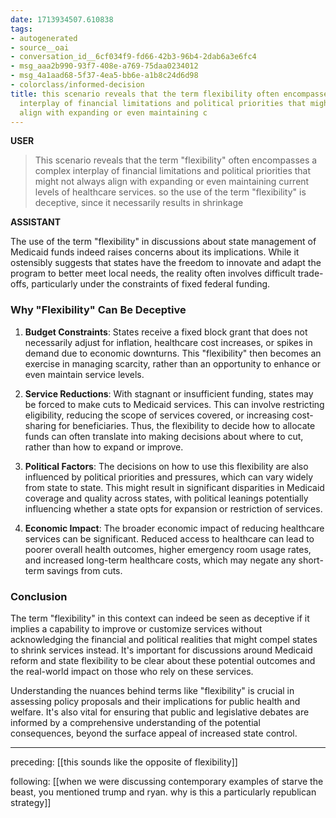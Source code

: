 ```yaml
---
date: 1713934507.610838
tags:
- autogenerated
- source__oai
- conversation_id__6cf034f9-fd66-42b3-96b4-2dab6a3e6fc4
- msg_aaa2b990-93f7-408e-a769-75daa0234012
- msg_4a1aad68-5f37-4ea5-bb6e-a1b8c24d6d98
- colorclass/informed-decision
title: this scenario reveals that the term flexibility often encompasses a complex
  interplay of financial limitations and political priorities that might not always
  align with expanding or even maintaining c
---
```


**USER**

>This scenario reveals that the term "flexibility" often encompasses a complex interplay of financial limitations and political priorities that might not always align with expanding or even maintaining current levels of healthcare services.
so the use of the term "flexibility" is deceptive, since it necessarily results in shrinkage


**ASSISTANT**

The use of the term "flexibility" in discussions about state management of Medicaid funds indeed raises concerns about its implications. While it ostensibly suggests that states have the freedom to innovate and adapt the program to better meet local needs, the reality often involves difficult trade-offs, particularly under the constraints of fixed federal funding.

### Why "Flexibility" Can Be Deceptive

1. **Budget Constraints**: States receive a fixed block grant that does not necessarily adjust for inflation, healthcare cost increases, or spikes in demand due to economic downturns. This "flexibility" then becomes an exercise in managing scarcity, rather than an opportunity to enhance or even maintain service levels.

2. **Service Reductions**: With stagnant or insufficient funding, states may be forced to make cuts to Medicaid services. This can involve restricting eligibility, reducing the scope of services covered, or increasing cost-sharing for beneficiaries. Thus, the flexibility to decide how to allocate funds can often translate into making decisions about where to cut, rather than how to expand or improve.

3. **Political Factors**: The decisions on how to use this flexibility are also influenced by political priorities and pressures, which can vary widely from state to state. This might result in significant disparities in Medicaid coverage and quality across states, with political leanings potentially influencing whether a state opts for expansion or restriction of services.

4. **Economic Impact**: The broader economic impact of reducing healthcare services can be significant. Reduced access to healthcare can lead to poorer overall health outcomes, higher emergency room usage rates, and increased long-term healthcare costs, which may negate any short-term savings from cuts.

### Conclusion

The term "flexibility" in this context can indeed be seen as deceptive if it implies a capability to improve or customize services without acknowledging the financial and political realities that might compel states to shrink services instead. It's important for discussions around Medicaid reform and state flexibility to be clear about these potential outcomes and the real-world impact on those who rely on these services. 

Understanding the nuances behind terms like "flexibility" is crucial in assessing policy proposals and their implications for public health and welfare. It's also vital for ensuring that public and legislative debates are informed by a comprehensive understanding of the potential consequences, beyond the surface appeal of increased state control.


---

preceding: [[this sounds like the opposite of flexibility]]  


following: [[when we were discussing contemporary examples of starve the beast, you mentioned trump and ryan. why is this a particularly republican strategy]]